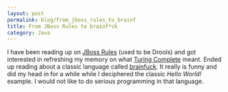 ```yaml
---
layout: post
permalink: blog/from_jboss_rules_to_brainf
title: From JBoss Rules to brainf*ck
category: Java
---
```


<p>
I have been reading up on <a href="http://labs.jboss.com/portal/jbossrules/">JBoss Rules</a> (used to be Drools) and got interested in refreshing my memory on what <a href="http://en.wikipedia.org/wiki/Turing_completeness">Turing Complete</a> meant. Ended up reading about a classic language called <a href="http://en.wikipedia.org/wiki/Brainfuck">brainfuck</a>. It really is funny and did my head in for a while while I deciphered the classic <i>Hello World!</i> example. I would not like to do serious programming in that language.

</p>
